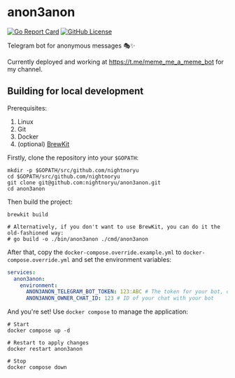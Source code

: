 # anon3anon

[![Go Report Card](https://goreportcard.com/badge/github.com/nightnoryu/anon3anon)](https://goreportcard.com/report/github.com/nightnoryu/anon3anon)
[![GitHub License](https://img.shields.io/github/license/nightnoryu/anon3anon)](https://opensource.org/license/MIT)

Telegram bot for anonymous messages 🎭✨

Currently deployed and working at https://t.me/meme_me_a_meme_bot for my channel.

## Building for local development

Prerequisites:

1. Linux
2. Git
3. Docker
4. (optional) [BrewKit](https://github.com/ispringtech/brewkit)

Firstly, clone the repository into your `$GOPATH`:

```shell
mkdir -p $GOPATH/src/github.com/nightnoryu
cd $GOPATH/src/github.com/nightnoryu
git clone git@github.com:nightnoryu/anon3anon.git
cd anon3anon
```

Then build the project:

```shell
brewkit build

# Alternatively, if you don't want to use BrewKit, you can do it the old-fashioned way:
# go build -o ./bin/anon3anon ./cmd/anon3anon
```

After that, copy the `docker-compose.override.example.yml` to `docker-compose.override.yml` and set the environment variables:

```yaml
services:
  anon3anon:
    environment:
      ANON3ANON_TELEGRAM_BOT_TOKEN: 123:ABC # The token for your bot, obtained from t.me/BotFather
      ANON3ANON_OWNER_CHAT_ID: 123 # ID of your chat with your bot
```

And you're set! Use `docker compose` to manage the application:

```shell
# Start
docker compose up -d

# Restart to apply changes
docker restart anon3anon

# Stop
docker compose down
```
